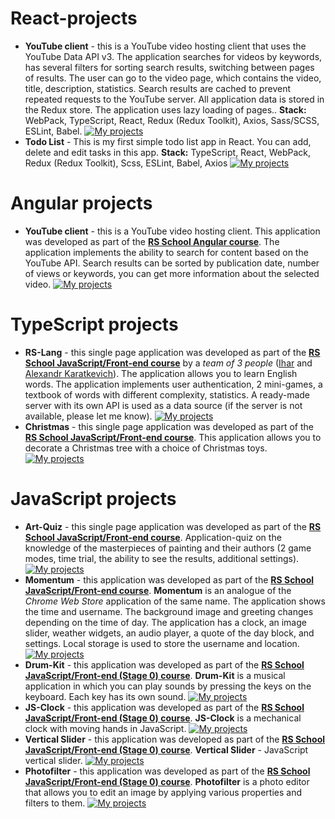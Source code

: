 # React-projects

- **YouTube client** - this is a YouTube video hosting client that uses the YouTube Data API v3. The application searches for videos by keywords, has several filters for sorting search results, switching between pages of results. The user can go to the video page, which contains the video, title, description, statistics. Search results are cached to prevent repeated requests to the YouTube server. All application data is stored in the Redux store. The application uses lazy loading of pages.. **Stack:** WebPack, TypeScript, React, Redux (Redux Toolkit), Axios, Sass/SCSS, ESLint, Babel. [![My projects](https://img.shields.io/badge/DEPLOY-black?style=flat&logo=github&logoColor=black&labelColor=F3F3F3)](https://hauzinski.github.io/My-projects/YouTube-client-react/)
- **Todo List** - This is my first simple todo list app in React. You can add, delete and edit tasks in this app. **Stack:** TypeScript, React, WebPack, Redux (Redux Toolkit), Scss, ESLint, Babel, Axios [![My projects](https://img.shields.io/badge/DEPLOY-black?style=flat&logo=github&logoColor=black&labelColor=F3F3F3)](https://hauzinski.github.io/My-projects/Todo-list/)



# Angular projects

- **YouTube client** - this is a YouTube video hosting client. This application was developed as part of the **[RS School Angular course](https://rs.school/angular/)**. The application implements the ability to search for content based on the YouTube API. Search results can be sorted by publication date, number of views or keywords, you can get more information about the selected video. [![My projects](https://img.shields.io/badge/DEPLOY-black?style=flat&logo=github&logoColor=black&labelColor=F3F3F3)](https://hauzinski.github.io/My-projects/YouTube-client/)



# TypeScript projects

- **RS-Lang** - this single page application was developed as part of the **[RS School JavaScript/Front-end course](https://rs.school/js/)** by a *team of 3 people* ([Ihar](https://github.com/Ihar-dev) and [Alexandr Karatkevich](https://github.com/koraleaxandr)). The application allows you to learn English words. The application implements user authentication, 2 mini-games, a textbook of words with different complexity, statistics. A ready-made server with its own API is used as a data source (if the server is not available, please let me know). [![My projects](https://img.shields.io/badge/DEPLOY-black?style=flat&logo=github&logoColor=black&labelColor=F3F3F3)](https://hauzinski.github.io/My-projects/RS-Lang/)
- **Christmas**  - this single page application was developed as part of the **[RS School JavaScript/Front-end course](https://rs.school/js/)**. This application allows you to decorate a Christmas tree with a choice of Christmas toys. [![My projects](https://img.shields.io/badge/DEPLOY-black?style=flat&logo=github&logoColor=black&labelColor=F3F3F3)](https://hauzinski.github.io/My-projects/Christmas/)



# JavaScript projects

- **Art-Quiz** - this single page application was developed as part of the **[RS School JavaScript/Front-end course](https://rs.school/js/)**. Application-quiz on the knowledge of the masterpieces of painting and their authors (2 game modes, time trial, the ability to see the results, additional settings). [![My projects](https://img.shields.io/badge/DEPLOY-black?style=flat&logo=github&logoColor=black&labelColor=F3F3F3)](https://hauzinski.github.io/My-projects/Art-Quiz/)
- **Momentum** - this application was developed as part of the **[RS School JavaScript/Front-end course](https://rs.school/js/)**. **Momentum** is an analogue of the *Chrome Web Store* application of the same name. The application shows the time and username. The background image and greeting changes depending on the time of day. The application has a clock, an image slider, weather widgets, an audio player, a quote of the day block, and settings. Local storage is used to store the username and location. [![My projects](https://img.shields.io/badge/DEPLOY-black?style=flat&logo=github&logoColor=black&labelColor=F3F3F3)](https://hauzinski.github.io/My-projects/Momentum/)
- **Drum-Kit** - this application was developed as part of the **[RS School JavaScript/Front-end (Stage 0) course](https://rs.school/js-stage0/)**. **Drum-Kit** is a musical application in which you can play sounds by pressing the keys on the keyboard. Each key has its own sound. [![My projects](https://img.shields.io/badge/DEPLOY-black?style=flat&logo=github&logoColor=black&labelColor=F3F3F3)](https://hauzinski.github.io/My-projects/Drum-Kit/)
- **JS-Clock** - this application was developed as part of the **[RS School JavaScript/Front-end (Stage 0) course](https://rs.school/js-stage0/)**. **JS-Clock** is a mechanical clock with moving hands in JavaScript. [![My projects](https://img.shields.io/badge/DEPLOY-black?style=flat&logo=github&logoColor=black&labelColor=F3F3F3)](https://hauzinski.github.io/My-projects/JS-Clock/)
- **Vertical Slider** - this application was developed as part of the **[RS School JavaScript/Front-end (Stage 0) course](https://rs.school/js-stage0/)**. **Vertical Slider** - JavaScript vertical slider. [![My projects](https://img.shields.io/badge/DEPLOY-black?style=flat&logo=github&logoColor=black&labelColor=F3F3F3)](https://hauzinski.github.io/My-projects/Vertical-Slider/)
- **Photofilter** - this application was developed as part of the **[RS School JavaScript/Front-end (Stage 0) course](https://rs.school/js-stage0/)**. **Photofilter** is a photo editor that allows you to edit an image by applying various properties and filters to them. [![My projects](https://img.shields.io/badge/DEPLOY-black?style=flat&logo=github&logoColor=black&labelColor=F3F3F3)](https://hauzinski.github.io/My-projects/Photofilter/)
